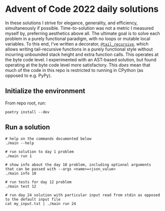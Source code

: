 # Advent of Code 2022 daily solutions

In these solutions I strive for elegance, generality, and efficiency, simultaneously if possible.
Time-to-solution was not a metric I measured myself by, preferring aesthetics above all.
The ultimate goal is to solve each problem in a purely functional paradigm, with no loops or mutable local variables.
To this end, I've written a decorator, [`@tail_recursive`](solutions/tailrec.py#L35), which allows writing
tail-recursive functions in a purely functional style without incurring unbounded stack height and extra function calls.
This operates at the byte code level.
I experimented with an AST-based solution, but found operating at the byte code level more satisfactory.
This _does_ mean that much of the code in this repo is restricted to running in CPython (as opposed to e.g. PyPy).

## Initialize the environment

From repo root, run:

```shell
poetry install --dev
```

## Run a solution

```shell
# help on the commands documented below
./main --help

# run solution to day 1 problem
./main run 1

# show info about the day 10 problem, including optional arguments that can be passed with --args <name>=<json_value>
./main info 10

# run tests for day 12 problem
./main test 12

# run day 24 solution with particular input read from stdin as opposed to the default input file
cat my_input.txt | ./main run 24
```
